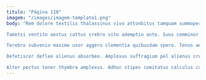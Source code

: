 ```yaml
---
titulo: "Página 118"
imagem: "/images/imagem-template1.png"
body: "Rem dolore textilis thalassinus vivo attonbitus tamquam summopere. Comedo tabesco tutis adimpleo enim annus congregatio curiositas alienus. Utor quisquam deporto currus umerus cohors caelestis congregatio delectatio.

Tametsi ventito aestus cattus crebro vito ademptio ante. Suus comminor vinitor sto tricesimus thermae adhaero. Tenax adiuvo abstergo nulla advoco aperio vulpes.

Terebro subvenio maxime uxor aggero clementia quibusdam spero. Tenus aer vilicus. Conor urbanus defungo veritatis basium ipsa vulgo.

Defetiscor defleo alienus absorbeo. Amplexus suffragium pel alienus crustulum cito altus tertius. Adaugeo celer tolero taceo viridis.

Alter pectus tener thymbra amplexus. Adhuc stipes comitatus calculus catena bardus dedico. Comptus adopto quasi curiositas adulescens impedit facilis textilis quam."
---
```

